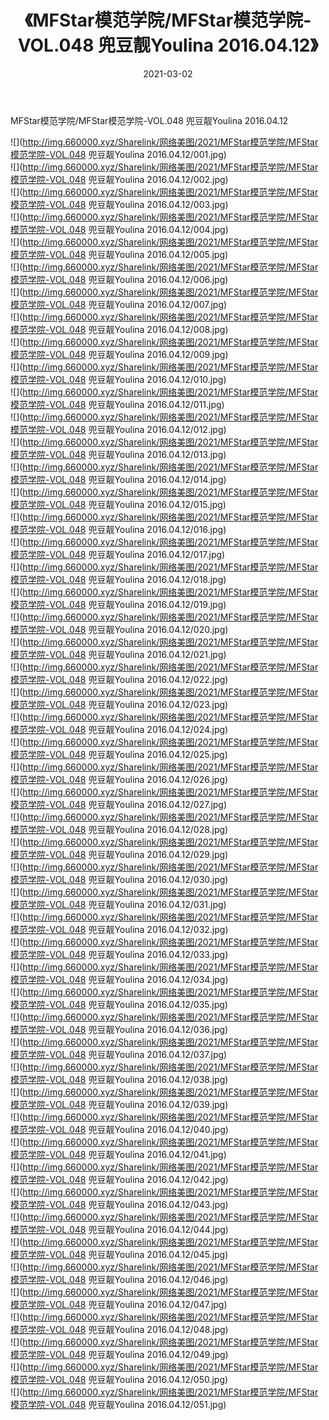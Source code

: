 ﻿---
layout: post
title:  《MFStar模范学院/MFStar模范学院-VOL.048 兜豆靓Youlina 2016.04.12》
date:   2021-03-02
img: http://img.660000.xyz/Sharelink/网络美图/2021/MFStar模范学院/MFStar模范学院-VOL.048 兜豆靓Youlina 2016.04.12/000.jpg
categories: [美女, 清纯, 唯美]
---

MFStar模范学院/MFStar模范学院-VOL.048 兜豆靓Youlina 2016.04.12

 ![](http://img.660000.xyz/Sharelink/网络美图/2021/MFStar模范学院/MFStar模范学院-VOL.048 兜豆靓Youlina 2016.04.12/001.jpg) <br>![](http://img.660000.xyz/Sharelink/网络美图/2021/MFStar模范学院/MFStar模范学院-VOL.048 兜豆靓Youlina 2016.04.12/002.jpg) <br>![](http://img.660000.xyz/Sharelink/网络美图/2021/MFStar模范学院/MFStar模范学院-VOL.048 兜豆靓Youlina 2016.04.12/003.jpg) <br>![](http://img.660000.xyz/Sharelink/网络美图/2021/MFStar模范学院/MFStar模范学院-VOL.048 兜豆靓Youlina 2016.04.12/004.jpg) <br>![](http://img.660000.xyz/Sharelink/网络美图/2021/MFStar模范学院/MFStar模范学院-VOL.048 兜豆靓Youlina 2016.04.12/005.jpg) <br>![](http://img.660000.xyz/Sharelink/网络美图/2021/MFStar模范学院/MFStar模范学院-VOL.048 兜豆靓Youlina 2016.04.12/006.jpg) <br>![](http://img.660000.xyz/Sharelink/网络美图/2021/MFStar模范学院/MFStar模范学院-VOL.048 兜豆靓Youlina 2016.04.12/007.jpg) <br>![](http://img.660000.xyz/Sharelink/网络美图/2021/MFStar模范学院/MFStar模范学院-VOL.048 兜豆靓Youlina 2016.04.12/008.jpg) <br>![](http://img.660000.xyz/Sharelink/网络美图/2021/MFStar模范学院/MFStar模范学院-VOL.048 兜豆靓Youlina 2016.04.12/009.jpg) <br>![](http://img.660000.xyz/Sharelink/网络美图/2021/MFStar模范学院/MFStar模范学院-VOL.048 兜豆靓Youlina 2016.04.12/010.jpg) <br>![](http://img.660000.xyz/Sharelink/网络美图/2021/MFStar模范学院/MFStar模范学院-VOL.048 兜豆靓Youlina 2016.04.12/011.jpg) <br>![](http://img.660000.xyz/Sharelink/网络美图/2021/MFStar模范学院/MFStar模范学院-VOL.048 兜豆靓Youlina 2016.04.12/012.jpg) <br>![](http://img.660000.xyz/Sharelink/网络美图/2021/MFStar模范学院/MFStar模范学院-VOL.048 兜豆靓Youlina 2016.04.12/013.jpg) <br>![](http://img.660000.xyz/Sharelink/网络美图/2021/MFStar模范学院/MFStar模范学院-VOL.048 兜豆靓Youlina 2016.04.12/014.jpg) <br>![](http://img.660000.xyz/Sharelink/网络美图/2021/MFStar模范学院/MFStar模范学院-VOL.048 兜豆靓Youlina 2016.04.12/015.jpg) <br>![](http://img.660000.xyz/Sharelink/网络美图/2021/MFStar模范学院/MFStar模范学院-VOL.048 兜豆靓Youlina 2016.04.12/016.jpg) <br>![](http://img.660000.xyz/Sharelink/网络美图/2021/MFStar模范学院/MFStar模范学院-VOL.048 兜豆靓Youlina 2016.04.12/017.jpg) <br>![](http://img.660000.xyz/Sharelink/网络美图/2021/MFStar模范学院/MFStar模范学院-VOL.048 兜豆靓Youlina 2016.04.12/018.jpg) <br>![](http://img.660000.xyz/Sharelink/网络美图/2021/MFStar模范学院/MFStar模范学院-VOL.048 兜豆靓Youlina 2016.04.12/019.jpg) <br>![](http://img.660000.xyz/Sharelink/网络美图/2021/MFStar模范学院/MFStar模范学院-VOL.048 兜豆靓Youlina 2016.04.12/020.jpg) <br>![](http://img.660000.xyz/Sharelink/网络美图/2021/MFStar模范学院/MFStar模范学院-VOL.048 兜豆靓Youlina 2016.04.12/021.jpg) <br>![](http://img.660000.xyz/Sharelink/网络美图/2021/MFStar模范学院/MFStar模范学院-VOL.048 兜豆靓Youlina 2016.04.12/022.jpg) <br>![](http://img.660000.xyz/Sharelink/网络美图/2021/MFStar模范学院/MFStar模范学院-VOL.048 兜豆靓Youlina 2016.04.12/023.jpg) <br>![](http://img.660000.xyz/Sharelink/网络美图/2021/MFStar模范学院/MFStar模范学院-VOL.048 兜豆靓Youlina 2016.04.12/024.jpg) <br>![](http://img.660000.xyz/Sharelink/网络美图/2021/MFStar模范学院/MFStar模范学院-VOL.048 兜豆靓Youlina 2016.04.12/025.jpg) <br>![](http://img.660000.xyz/Sharelink/网络美图/2021/MFStar模范学院/MFStar模范学院-VOL.048 兜豆靓Youlina 2016.04.12/026.jpg) <br>![](http://img.660000.xyz/Sharelink/网络美图/2021/MFStar模范学院/MFStar模范学院-VOL.048 兜豆靓Youlina 2016.04.12/027.jpg) <br>![](http://img.660000.xyz/Sharelink/网络美图/2021/MFStar模范学院/MFStar模范学院-VOL.048 兜豆靓Youlina 2016.04.12/028.jpg) <br>![](http://img.660000.xyz/Sharelink/网络美图/2021/MFStar模范学院/MFStar模范学院-VOL.048 兜豆靓Youlina 2016.04.12/029.jpg) <br>![](http://img.660000.xyz/Sharelink/网络美图/2021/MFStar模范学院/MFStar模范学院-VOL.048 兜豆靓Youlina 2016.04.12/030.jpg) <br>![](http://img.660000.xyz/Sharelink/网络美图/2021/MFStar模范学院/MFStar模范学院-VOL.048 兜豆靓Youlina 2016.04.12/031.jpg) <br>![](http://img.660000.xyz/Sharelink/网络美图/2021/MFStar模范学院/MFStar模范学院-VOL.048 兜豆靓Youlina 2016.04.12/032.jpg) <br>![](http://img.660000.xyz/Sharelink/网络美图/2021/MFStar模范学院/MFStar模范学院-VOL.048 兜豆靓Youlina 2016.04.12/033.jpg) <br>![](http://img.660000.xyz/Sharelink/网络美图/2021/MFStar模范学院/MFStar模范学院-VOL.048 兜豆靓Youlina 2016.04.12/034.jpg) <br>![](http://img.660000.xyz/Sharelink/网络美图/2021/MFStar模范学院/MFStar模范学院-VOL.048 兜豆靓Youlina 2016.04.12/035.jpg) <br>![](http://img.660000.xyz/Sharelink/网络美图/2021/MFStar模范学院/MFStar模范学院-VOL.048 兜豆靓Youlina 2016.04.12/036.jpg) <br>![](http://img.660000.xyz/Sharelink/网络美图/2021/MFStar模范学院/MFStar模范学院-VOL.048 兜豆靓Youlina 2016.04.12/037.jpg) <br>![](http://img.660000.xyz/Sharelink/网络美图/2021/MFStar模范学院/MFStar模范学院-VOL.048 兜豆靓Youlina 2016.04.12/038.jpg) <br>![](http://img.660000.xyz/Sharelink/网络美图/2021/MFStar模范学院/MFStar模范学院-VOL.048 兜豆靓Youlina 2016.04.12/039.jpg) <br>![](http://img.660000.xyz/Sharelink/网络美图/2021/MFStar模范学院/MFStar模范学院-VOL.048 兜豆靓Youlina 2016.04.12/040.jpg) <br>![](http://img.660000.xyz/Sharelink/网络美图/2021/MFStar模范学院/MFStar模范学院-VOL.048 兜豆靓Youlina 2016.04.12/041.jpg) <br>![](http://img.660000.xyz/Sharelink/网络美图/2021/MFStar模范学院/MFStar模范学院-VOL.048 兜豆靓Youlina 2016.04.12/042.jpg) <br>![](http://img.660000.xyz/Sharelink/网络美图/2021/MFStar模范学院/MFStar模范学院-VOL.048 兜豆靓Youlina 2016.04.12/043.jpg) <br>![](http://img.660000.xyz/Sharelink/网络美图/2021/MFStar模范学院/MFStar模范学院-VOL.048 兜豆靓Youlina 2016.04.12/044.jpg) <br>![](http://img.660000.xyz/Sharelink/网络美图/2021/MFStar模范学院/MFStar模范学院-VOL.048 兜豆靓Youlina 2016.04.12/045.jpg) <br>![](http://img.660000.xyz/Sharelink/网络美图/2021/MFStar模范学院/MFStar模范学院-VOL.048 兜豆靓Youlina 2016.04.12/046.jpg) <br>![](http://img.660000.xyz/Sharelink/网络美图/2021/MFStar模范学院/MFStar模范学院-VOL.048 兜豆靓Youlina 2016.04.12/047.jpg) <br>![](http://img.660000.xyz/Sharelink/网络美图/2021/MFStar模范学院/MFStar模范学院-VOL.048 兜豆靓Youlina 2016.04.12/048.jpg) <br>![](http://img.660000.xyz/Sharelink/网络美图/2021/MFStar模范学院/MFStar模范学院-VOL.048 兜豆靓Youlina 2016.04.12/049.jpg) <br>![](http://img.660000.xyz/Sharelink/网络美图/2021/MFStar模范学院/MFStar模范学院-VOL.048 兜豆靓Youlina 2016.04.12/050.jpg) <br>![](http://img.660000.xyz/Sharelink/网络美图/2021/MFStar模范学院/MFStar模范学院-VOL.048 兜豆靓Youlina 2016.04.12/051.jpg) <br>
